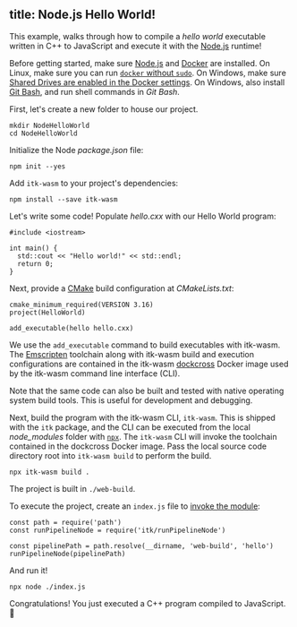 title: Node.js Hello World!
---

This example, walks through how to compile a *hello world* executable written in C++ to JavaScript and execute it with the [Node.js](https://nodejs.org/) runtime!

Before getting started, make sure [Node.js](https://nodejs.org/en/download/) and [Docker](https://docs.docker.com/install/) are installed. On Linux, make sure you can run [`docker` without `sudo`](https://askubuntu.com/questions/477551/how-can-i-use-docker-without-sudo). On Windows, make sure [Shared Drives are enabled in the Docker settings](https://docs.docker.com/docker-for-windows/troubleshoot/#volumes). On Windows, also install [Git Bash](https://git-scm.com/), and run shell commands in *Git Bash*.

First, let's create a new folder to house our project.

```
mkdir NodeHelloWorld
cd NodeHelloWorld
```

Initialize the Node *package.json* file:

```
npm init --yes
```

Add `itk-wasm` to your project's dependencies:

```
npm install --save itk-wasm
```

Let's write some code! Populate *hello.cxx* with our Hello World program:

```
#include <iostream>

int main() {
  std::cout << "Hello world!" << std::endl;
  return 0;
}
```

Next, provide a [CMake](https://cmake.org/) build configuration at *CMakeLists.txt*:

```
cmake_minimum_required(VERSION 3.16)
project(HelloWorld)

add_executable(hello hello.cxx)
```

We use the `add_executable` command to build executables with itk-wasm. The [Emscripten](https://kripken.github.io/emscripten-site/) toolchain along with itk-wasm build and execution configurations are contained in the itk-wasm [dockcross](https://github.com/dockcross/dockcross) Docker image used by the itk-wasm command line interface (CLI).

Note that the same code can also be built and tested with native operating system build tools. This is useful for development and debugging.

Next, build the program with the itk-wasm CLI, `itk-wasm`. This is shipped with the `itk` package, and the CLI can be executed from the local *node_modules* folder with [`npx`](https://www.npmjs.com/package/npx). The `itk-wasm` CLI will invoke the toolchain contained in the dockcross Docker image. Pass the local source code directory root into `itk-wasm build` to perform the build.

```
npx itk-wasm build .
```

The project is built in `./web-build`.

To execute the project, create an `index.js` file to [invoke the module](../api/node_pipelines.html):

```
const path = require('path')
const runPipelineNode = require('itk/runPipelineNode')

const pipelinePath = path.resolve(__dirname, 'web-build', 'hello')
runPipelineNode(pipelinePath)
```

And run it!

```
npx node ./index.js
```

Congratulations! You just executed a C++ program compiled to JavaScript. 🎉
